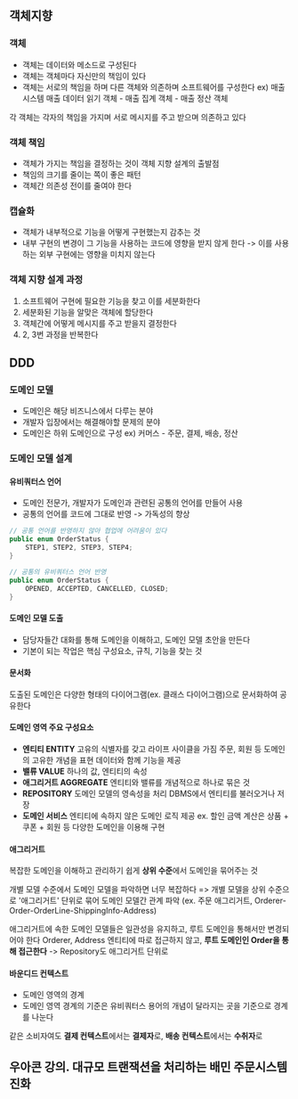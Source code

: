## 객체지향
### 객체
- 객체는 데이터와 메소드로 구성된다
- 객체는 객체마다 자신만의 책임이 있다
- 객체는 서로의 책임을 하며 다른 객체와 의존하며 소프트웨어를 구성한다
ex) 매출 시스템
매출 데이터 읽기 객체 - 매출 집계 객체 - 매출 정산 객체

각 객체는 각자의 책임을 가지며 서로 메시지를 주고 받으며 의존하고 있다
### 객체 책임
- 객체가 가지는 책임을 결정하는 것이 객체 지향 설계의 출발점
- 책임의 크기를 줄이는 쪽이 좋은 패턴
- 객체간 의존성 전이를 줄여야 한다
### 캡슐화
- 객체가 내부적으로 기능을 어떻게 구현했는지 감추는 것
- 내부 구현의 변경이 그 기능을 사용하는 코드에 영향을 받지 않게 한다
  -> 이를 사용하는 외부 구현에는 영향을 미치지 않는다
### 객체 지향 설계 과정
1. 소프트웨어 구현에 필요한 기능을 찾고 이를 세분화한다
2. 세분화된 기능을 알맞은 객체에 할당한다
3. 객체간에 어떻게 메시지를 주고 받을지 결정한다
4. 2, 3번 과정을 반복한다
## DDD
### 도메인 모델
- 도메인은 해당 비즈니스에서 다루는 분야
- 개발자 입장에서는 해결해야할 문제의 분야
- 도메인은 하위 도메인으로 구성
ex) 커머스 - 주문, 결제, 배송, 정산
### 도메인 모델 설계
#### 유비쿼터스 언어
- 도메인 전문가, 개발자가 도메인과 관련된 공통의 언어를 만들어 사용
- 공통의 언어를 코드에 그대로 반영 -> 가독성의 향상
```java
// 공통 언어를 반영하지 않아 협업에 어려움이 있다
public enum OrderStatus {
	STEP1, STEP2, STEP3, STEP4;
}

// 공통의 유비쿼터스 언어 반영
public enum OrderStatus {
	OPENED, ACCEPTED, CANCELLED, CLOSED;
}
```
#### 도메인 모델 도출
- 담당자들간 대화를 통해 도메인을 이해하고, 도메인 모델 초안을 만든다
- 기본이 되는 작업은 핵심 구성요소, 규칙, 기능을 찾는 것
#### 문서화
도출된 도메인은 다양한 형태의 다이어그램(ex. 클래스 다이어그램)으로 문서화하여 공유한다
#### 도메인 영역 주요 구성요소
- **엔티티 ENTITY**
  고유의 식별자를 갖고 라이프 사이클을 가짐
  주문, 회원 등 도메인의 고유한 개념을 표현
  데이터와 함께 기능을 제공
- **밸류 VALUE**
  하나의 값, 엔티티의 속성
- **애그리거트 AGGREGATE**
  엔티티와 밸류를 개념적으로 하나로 묶은 것
- **REPOSITORY**
  도메인 모델의 영속성을 처리
  DBMS에서 엔티티를 불러오거나 저장
- **도메인 서비스**
  엔티티에 속하지 않은 도메인 로직 제공
  ex. 할인 금액 계산은 상품 + 쿠폰 + 회원 등 다양한 도메인을 이용해 구현
#### 애그리거트
복잡한 도메인을 이해하고 관리하기 쉽게 **상위 수준**에서 도메인을 묶어주는 것

개별 모델 수준에서 도메인 모델을 파악하면 너무 복잡하다
=> 개별 모델을 상위 수준으로 '애그리거트' 단위로 묶어 도메인 모델간 관계 파악
(ex. 주문 애그리거트, Orderer-Order-OrderLine-ShippingInfo-Address)

애그리거트에 속한 도메인 모델들은 일관성을 유지하고, 루트 도메인을 통해서만 변경되어야 한다
Orderer, Address 엔티티에 따로 접근하지 않고, **루트 도메인인 Order을 통해 접근한다**
-> Repository도 애그리거트 단위로
#### 바운디드 컨텍스트
- 도메인 영역의 경계
- 도메인 영역 경계의 기준은 유비쿼터스 용어의 개념이 달라지는 곳을 기준으로 경계를 나눈다

같은 소비자여도 **결제 컨텍스트**에서는 **결제자**로, **배송 컨텍스트**에서는 **수취자**로
## 우아콘 강의. 대규모 트랜잭션을 처리하는 배민 주문시스템 진화
